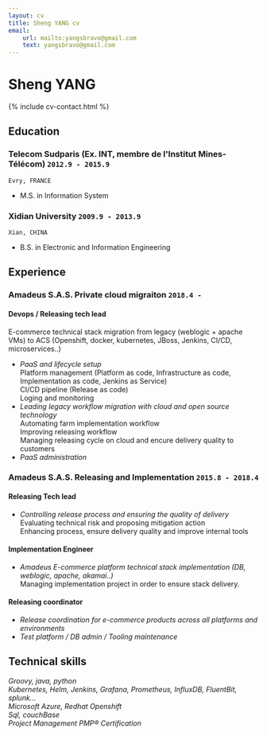 ```yaml
---
layout: cv
title: Sheng YANG cv
email: 
    url: mailto:yangsbravo@gmail.com
    text: yangsbravo@gmail.com
---
```

# Sheng __YANG__

<!--
include contact information from the front matter
Supported arguments:
    - homepage: url, text
    - phone
    - email
-->
{% include cv-contact.html %}

## Education

### __Telecom Sudparis (Ex. INT, membre de l'Institut Mines-Télécom)__ `2012.9 - 2015.9`
```
Evry, FRANCE
```	
- M.S. in Information System

### __Xidian University__ `2009.9 - 2013.9`
```
Xian, CHINA
```
- B.S. in Electronic and Information Engineering

## Experience

### __Amadeus S.A.S. Private cloud migraiton__  `2018.4 - `
#### Devops / Releasing tech lead<br>
E-commerce technical stack migration from legacy (weblogic + apache VMs) to ACS (Openshift, docker, kubernetes, JBoss, Jenkins, CI/CD, microservices..)
- _PaaS and lifecycle setup_<br>
	Platform management (Platform as code, Infrastructure as code, Implementation as code, Jenkins as Service)<br>
	CI/CD pipeline (Release as code)<br>
	Loging and monitoring<br>
- _Leading legacy workflow migration with cloud and open source technology_<br>
	Automating farm implementation workflow<br>
	Improving releasing workflow<br>
	Managing releasing cycle on cloud and encure delivery quality to customers<br>
- _PaaS administration_<br>

### __Amadeus S.A.S. Releasing and Implementation__ `2015.8 - 2018.4`
#### Releasing Tech lead<br>
- _Controlling release process and ensuring the quality of delivery_<br>
	Evaluating technical risk and proposing mitigation action<br>
	Enhancing process, ensure delivery quality and improve internal tools<br>

#### Implementation Engineer<br>
- _Amadeus E-commerce platform technical stack implementation (DB, weblogic, apache, akamai..)_<br>
	Managing implementation project in order to ensure stack delivery.
	
#### Releasing coordinator<br>
- _Release coordination for e-commerce products across all platforms and environments_
- _Test platform / DB admin / Tooling maintenance_


## Technical skills
_Groovy, java, python_<br>
_Kubernetes, Helm, Jenkins, Grafana, Prometheus, InfluxDB, FluentBit, splunk..._<br>
_Microsoft Azure, Redhat Openshift_<br>
_Sql, couchBase_<br>
_Project Management PMP® Certification_<br>

<!-- ### Footer Last updated: May 2021 -->
